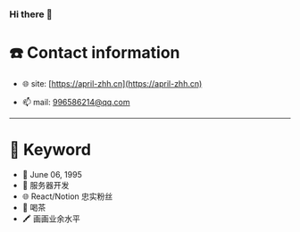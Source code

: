 ### Hi there 👋

# ☎️ Contact information

 - 🌐 site: [https://april-zhh.cn](https://april-zhh.cn)

 - 📫 mail: 996586214@qq.com

---

# 🔑 Keyword

- 🐷 June 06, 1995
- 🔧 服务器开发
- 🌐 React/Notion 忠实粉丝
- 🍵 喝茶 
- 🖍 画画业余水平
